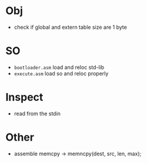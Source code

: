 # Obj

- check if global and extern table size are 1 byte

# SO

- `bootloader.asm` load and reloc std-lib
- `execute.asm` load so and reloc properly

# Inspect

- read from the stdin

# Other

- assemble memcpy -> memncpy(dest, src, len, max);
